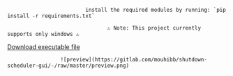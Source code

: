                              install the required modules by running: `pip install -r requirements.txt`

                                    ⚠️ Note: This project currently supports only windows ⚠️

[Download executable file](https://www10.zippyshare.com/v/G3JlENZ1/file.html)



                     ![preview](https://gitlab.com/mouhibb/shutdown-scheduler-gui/-/raw/master/preview.png)
